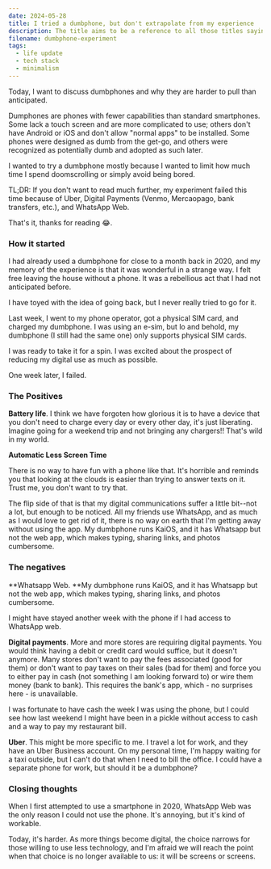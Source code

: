```yaml
---
date: 2024-05-28
title: I tried a dumbphone, but don't extrapolate from my experience
description: The title aims to be a reference to all those titles saying: "I did that so you don't have to..."
filename: dumbphone-experiment
tags: 
  - life update
  - tech stack
  - minimalism
---
```


Today, I want to discuss dumbphones and why they are harder to pull than anticipated.

Dumphones are phones with fewer capabilities than standard smartphones. Some lack a touch screen and are more complicated to use; others don't have Android or iOS and don't allow "normal apps" to be installed. Some phones were designed as dumb from the get-go, and others were recognized as potentially dumb and adopted as such later.

I wanted to try a dumbphone mostly because I wanted to limit how much time I spend doomscrolling or simply avoid being bored.

TL;DR: If you don't want to read much further, my experiment failed this time because of Uber, Digital Payments (Venmo, Mercaopago, bank transfers, etc.), and WhatsApp Web.

That's it, thanks for reading 😂.

### How it started

I had already used a dumbphone for close to a month back in 2020, and my memory of the experience is that it was wonderful in a strange way. I felt free leaving the house without a phone. It was a rebellious act that I had not anticipated before.

I have toyed with the idea of going back, but I never really tried to go for it.

Last week, I went to my phone operator, got a physical SIM card, and charged my dumbphone. I was using an e-sim, but lo and behold, my dumbphone (I still had the same one) only supports physical SIM cards.

I was ready to take it for a spin. I was excited about the prospect of reducing my digital use as much as possible.

One week later, I failed.

### The Positives

**Battery life**. I think we have forgoten how glorious it is to have a device that you don't need to charge every day or every other day, it's just liberating. Imagine going for a weekend trip and not bringing any chargers!! That's wild in my world.

**Automatic Less Screen Time**

There is no way to have fun with a phone like that. It's horrible and reminds you that looking at the clouds is easier than trying to answer texts on it. Trust me, you don't want to try that.

The flip side of that is that my digital communications suffer a little bit--not a lot, but enough to be noticed. All my friends use WhatsApp, and as much as I would love to get rid of it, there is no way on earth that I'm getting away without using the app. My dumbphone runs KaiOS, and it has Whatsapp but not the web app, which makes typing, sharing links, and photos cumbersome.

### The negatives

**Whatsapp Web. **My dumbphone runs KaiOS, and it has Whatsapp but not the web app, which makes typing, sharing links, and photos cumbersome.

I might have stayed another week with the phone if I had access to WhatsApp web.

**Digital payments**. More and more stores are requiring digital payments. You would think having a debit or credit card would suffice, but it doesn't anymore. Many stores don't want to pay the fees associated (good for them) or don't want to pay taxes on their sales (bad for them) and force you to either pay in cash (not something I am looking forward to) or wire them money (bank to bank). This requires the bank's app, which - no surprises here - is unavailable.

I was fortunate to have cash the week I was using the phone, but I could see how last weekend I might have been in a pickle without access to cash and a way to pay my restaurant bill.

**Uber**. This might be more specific to me. I travel a lot for work, and they have an Uber Business account. On my personal time, I'm happy waiting for a taxi outside, but I can't do that when I need to bill the office. I could have a separate phone for work, but should it be a dumbphone?

### Closing thoughts

When I first attempted to use a smartphone in 2020, WhatsApp Web was the only reason I could not use the phone. It's annoying, but it's kind of workable.

Today, it's harder. As more things become digital, the choice narrows for those willing to use less technology, and I'm afraid we will reach the point when that choice is no longer available to us: it will be screens or screens.